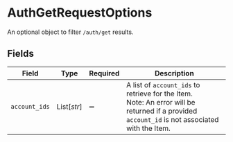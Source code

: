 # AuthGetRequestOptions

An optional object to filter `/auth/get` results.


## Fields

| Field                                                                                                                                         | Type                                                                                                                                          | Required                                                                                                                                      | Description                                                                                                                                   |
| --------------------------------------------------------------------------------------------------------------------------------------------- | --------------------------------------------------------------------------------------------------------------------------------------------- | --------------------------------------------------------------------------------------------------------------------------------------------- | --------------------------------------------------------------------------------------------------------------------------------------------- |
| `account_ids`                                                                                                                                 | List[*str*]                                                                                                                                   | :heavy_minus_sign:                                                                                                                            | A list of `account_ids` to retrieve for the Item.<br/>Note: An error will be returned if a provided `account_id` is not associated with the Item. |